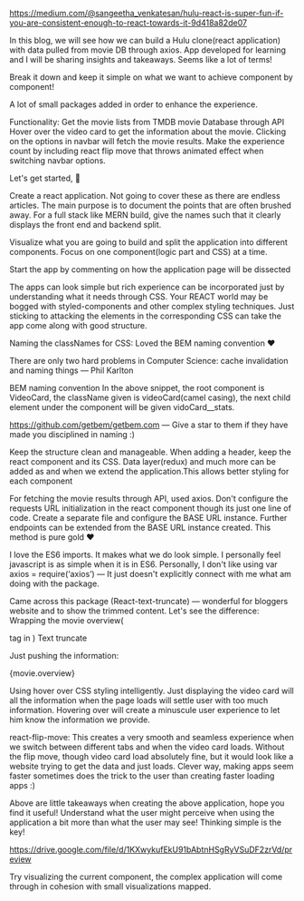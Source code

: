 https://medium.com/@sangeetha_venkatesan/hulu-react-is-super-fun-if-you-are-consistent-enough-to-react-towards-it-9d418a82de07

In this blog, we will see how we can build a Hulu clone(react application) with data pulled from movie DB through axios. App developed for learning and I will be sharing insights and takeaways. Seems like a lot of terms!

Break it down and keep it simple on what we want to achieve component by component!

A lot of small packages added in order to enhance the experience.

Functionality:
Get the movie lists from TMDB movie Database through API
Hover over the video card to get the information about the movie.
Clicking on the options in navbar will fetch the movie results.
Make the experience count by including react flip move that throws animated effect when switching navbar options.

Let's get started, 🚀

Create a react application. Not going to cover these as there are endless articles. The main purpose is to document the points that are often brushed away. For a full stack like MERN build, give the names such that it clearly displays the front end and backend split.

Visualize what you are going to build and split the application into different components. Focus on one component(logic part and CSS) at a time.

Start the app by commenting on how the application page will be dissected

The apps can look simple but rich experience can be incorporated just by understanding what it needs through CSS. Your REACT world may be bogged with styled-components and other complex styling techniques. Just sticking to attacking the elements in the corresponding CSS can take the app come along with good structure.

Naming the classNames for CSS: Loved the BEM naming convention ❤

There are only two hard problems in Computer Science: cache invalidation and naming things — Phil Karlton

BEM naming convention
In the above snippet, the root component is VideoCard, the className given is videoCard(camel casing), the next child element under the component will be given vidoCard__stats.

https://github.com/getbem/getbem.com — Give a star to them if they have made you disciplined in naming :)

Keep the structure clean and manageable. When adding a header, keep the react component and its CSS. Data layer(redux) and much more can be added as and when we extend the application.This allows better styling for each component

For fetching the movie results through API, used axios. Don't configure the requests URL initialization in the react component though its just one line of code. Create a separate file and configure the BASE URL instance. Further endpoints can be extended from the BASE URL instance created. This method is pure gold ❤

I love the ES6 imports. It makes what we do look simple. I personally feel javascript is as simple when it is in ES6. Personally, I don't like using
var axios = require(‘axios’) — It just doesn't explicitly connect with me what am doing with the package.

Came across this package (React-text-truncate) — wonderful for bloggers website and to show the trimmed content.
Let's see the difference:
Wrapping the movie overview(<p> tag in <TextTruncate>)
Text truncate
  
Just pushing the information:
<p>{movie.overview}</p>

Using hover over CSS styling intelligently. Just displaying the video card will all the information when the page loads will settle user with too much information. Hovering over will create a minuscule user experience to let him know the information we provide.

react-flip-move: This creates a very smooth and seamless experience when we switch between different tabs and when the video card loads. Without the flip move, though video card load absolutely fine, but it would look like a website trying to get the data and just loads. Clever way, making apps seem faster sometimes does the trick to the user than creating faster loading apps :)

Above are little takeaways when creating the above application, hope you find it useful! Understand what the user might perceive when using the application a bit more than what the user may see! Thinking simple is the key!

https://drive.google.com/file/d/1KXwykufEkU91bAbtnHSgRyVSuDF2zrVd/preview

Try visualizing the current component, the complex application will come through in cohesion with small visualizations mapped.
